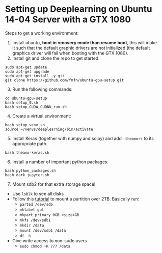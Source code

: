 # Setting up Deeplearning on Ubuntu 14-04 Server with a GTX 1080

Steps to get a working environment:

1. Install ubuntu, **boot in recovery mode than resume boot**, this will make it such
that the default graphic drivers are not initialized (the default graphics driver will
fail when booting with the GTX 1080).
2. Install git and clone the repo to get started:
  ```
  sudo apt-get update
  sudo apt-get upgrade
  sudo apt-get install -y git
  git clone https://github.com/fmfn/ubuntu-gpu-setup.git
  ```
  
3. Run the following commands:
  ```
  cd ubuntu-gpu-setup
  bash setup_0.sh
  bash setup_CUDA_CUDNN_run.sh
  ```
  
4. Create a virtual environment:
  ```
  bash setup_venv.sh
  source ~/venvs/deeplearning/bin/activate
  ```
  
5. Install Keras (together with numpy and scipy) and add `.theanorc` to its
appropriate path.
  ```
  bash theano-keras.sh
  ```
  
6. Install a number of important python packages.
  ```
  bash python_packages.sh
  bash dark_jupyter.sh
  ```
  
7. Mount sdb2 for that extra storage space!
  - Use `lsblk` to see all disks
  - Follow this [tutorial](http://www.thegeekstuff.com/2012/08/2tb-gtp-parted/)
  to mount a partition over 2TB. Basically run:
    - `parted /dev/sdb`
    - `mklabel gpt`
    - `mkpart primary 0GB <size>GB`
    - `mkfs /dev/sdb1`
    - `mkdir /data`
    - `mount /dev/sdb1 /data`
    - `df -h`
  - Give write access to non-sudo users
    - `sudo chmod -R 777 /data`
